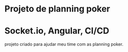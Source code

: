 # Projeto de planning poker

# Socket.io, Angular, CI/CD
projeto criado para ajudar meu time com as planning poker.
